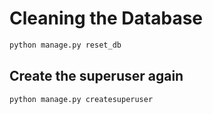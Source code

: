# Cleaning the Database

```python
python manage.py reset_db
```

## Create the superuser again

```python
python manage.py createsuperuser
```